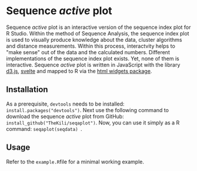 # Sequence _active_ plot

Sequence _active_ plot is an interactive version of the sequence index plot for R Studio. Within the method of Sequence Analysis, the sequence index plot is used to visually produce knowledge about the data, cluster algorithms and distance measurements. Within this process, interactvity helps to "make sense" out of the data and the calculated numbers. Different implementations of the sequence index plot exists. Yet, none of them is interactive. Sequence _active_ plot is written in JavaScript with the library [d3.js](https://d3js.org/), [svelte](https://svelte.dev/)  and mapped to R via the [html widgets package](https://www.htmlwidgets.org/).

## Installation

As a prerequisite, ```devtools``` needs to be installed: ```install.packages("devtools")```.
Next use the following command to download the sequence _active_ plot from GitHub: ```install_github("TheKili/seqaplot")```.
Now, you can use it simply as a R command: ```seqaplot(seqdata) ```.

## Usage
Refer to the `example.R`file for a minimal working example.
